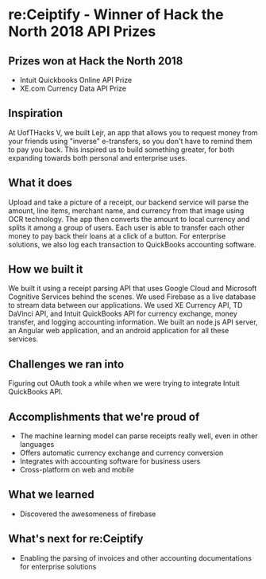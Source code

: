 # re:Ceiptify - Winner of Hack the North 2018 API Prizes

## Prizes won at Hack the North 2018
- Intuit Quickbooks Online API Prize
- XE.com Currency Data API Prize

## Inspiration
At UofTHacks V, we built Lejr, an app that allows you to request money from your friends using "inverse" e-transfers, so you don't have to remind them to pay you back. This inspired us to build something greater, for both expanding towards both personal and enterprise uses.

## What it does
Upload and take a picture of a receipt, our backend service will parse the amount, line items, merchant name, and currency from that image using OCR technology. The app then converts the amount to local currency and splits it among a group of users. Each user is able to transfer each other money to pay back their loans at a click of a button. For enterprise solutions, we also log each transaction to QuickBooks accounting software.

## How we built it
We built it using a receipt parsing API that uses Google Cloud and Microsoft Cognitive Services behind the scenes. We used Firebase as a live database to stream data between our applications. We used XE Currency API, TD DaVinci API, and Intuit QuickBooks API for currency exchange, money transfer, and logging accounting information. We built an node.js API server, an Angular web application, and an android application for all these services.

## Challenges we ran into
Figuring out OAuth took a while when we were trying to integrate Intuit QuickBooks API.

## Accomplishments that we're proud of
- The machine learning model can parse receipts really well, even in other languages
- Offers automatic currency exchange and currency conversion
- Integrates with accounting software for business users
- Cross-platform on web and mobile

## What we learned
- Discovered the awesomeness of firebase

## What's next for re:Ceiptify
- Enabling the parsing of invoices and other accounting documentations for enterprise solutions
